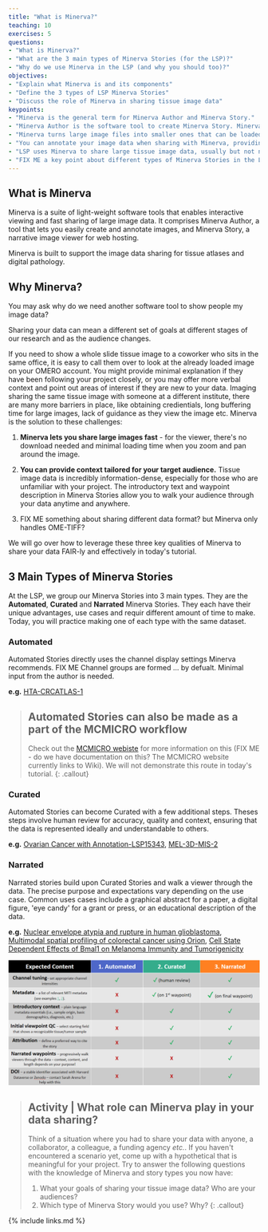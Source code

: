 ```yaml
---
title: "What is Minerva?"
teaching: 10
exercises: 5
questions:
- "What is Minerva?"
- "What are the 3 main types of Minerva Stories (for the LSP)?"
- "Why do we use Minerva in the LSP (and why you should too)?"
objectives:
- "Explain what Minerva is and its components"
- "Define the 3 types of LSP Minerva Stories"
- "Discuss the role of Minerva in sharing tissue image data"
keypoints:
- "Minerva is the general term for Minerva Author and Minerva Story."
- "Minerva Author is the software tool to create Minerva Story. Minerva Story is a narrative image viewer for web hosting."
- "Minerva turns large image files into smaller ones that can be loaded as needed, allowing interactive and fast viewing in a browser."
- "You can annotate your image data when sharing with Minerva, providing important context to help the audience understand the data"
- "LSP uses Minerva to share large tissue image data, usually but not necessarily from CYCIF."
- "FIX ME a key point about different types of Minerva Stories in the LSP"
---
```


## What is Minerva

Minerva is a suite of light-weight software tools that enables interactive viewing and fast sharing
of large image data. It comprises Minerva Author, a tool that lets you easily create and annotate
images, and Minerva Story, a narrative image viewer for web hosting.

Minerva is built to support the image data sharing for tissue atlases and digital pathology.

## Why Minerva?

You may ask why do we need another software tool to show people my image data?

Sharing your data can mean a different set of goals at different stages of our research and as the
audience changes.

If you need to show a whole slide tissue image to a coworker who sits in the same office, it is easy
to call them over to look at the already loaded image on your OMERO account. You might provide
minimal explanation if they have been following your project closely, or you may offer more verbal
context and point out areas of interest if they are new to your data. Imaging sharing the same
tissue image with someone at a different institute, there are many more barriers in place, like
obtaining credientials, long buffering time for large images, lack of guidance as they view the
image etc. Minerva is the solution to these challenges:

1. **Minerva lets you share large images fast** - for the viewer, there's no download needed and
   minimal loading time when you zoom and pan around the image.

2. **You can provide context tailored for your target audience.** Tissue image data is incredibly
   information-dense, especially for those who are unfamiliar with your project. The
   introductory text and waypoint description in Minerva Stories allow you to walk your audience
   through your data anytime and anywhere.

3. FIX ME something about sharing different data format? but Minerva only handles OME-TIFF?

We will go over how to leverage these three key qualities of Minerva to share your data FAIR-ly and
effectively in today's tutorial.

## 3 Main Types of Minerva Stories

At the LSP, we group our Minerva Stories into 3 main types. They are the **Automated**, **Curated** and
**Narrated** Minerva Stories. They each have their unique advantages, use cases and requir different
amount of time to make. Today, you will practice making one of each type with the same dataset.

### Automated

Automated Stories directly uses the channel display settings Minerva recommends. FIX ME Channel
groups are formed ... by defualt. Minimal input from the author is needed.

**e.g.** [HTA-CRCATLAS-1](https://labsyspharm.github.io/HTA-CRCATLAS-1/minerva/crc03-overview.html)

> ## Automated Stories can also be made as a part of the MCMICRO workflow
> Check out the [MCMICRO webiste](https://mcmicro.org/overview/#visualization) for more information
> on this (FIX ME - do we have documentation on this? The MCMICRO website currently links to Wiki).
> We will not demonstrate this route in today's tutorial.
{: .callout}

### Curated

Automated Stories can become Curated with a few additional steps. Theses steps involve human
review for accuracy, quality and context, ensuring that the data is represented ideally and
understandable to others.

**e.g.** [Ovarian Cancer with Annotation-LSP15343](https://www.cycif.org/data/gray-stic-1-mini/), [MEL-3D-MIS-2](https://www.cycif.org/data/mel-3d-mis-2/)

### Narrated

Narrated stories build upon Curated Stories and walk a viewer through the data. The precise purpose
and expectations vary depending on the use case. Common uses cases include a graphical abstract for
a paper, a digital figure, 'eye candy' for a grant or press, or an educational description of the
data.

**e.g.** [Nuclear envelope atypia and rupture in human glioblastoma](https://www.cycif.org/data/coy-2024/), [Multimodal spatial profiling of colorectal cancer using Orion](https://labsyspharm.github.io/orion-crc/minerva-story/P37_S32-CRC04/index.html), [Cell State Dependent Effects of Bmal1 on Melanoma Immunity and Tumorigenicity](https://www.cycif.org/data/zhang-2023/)

![Style guide table](../fig/style-guide-table.png)

> ## Activity | What role can Minerva play in your data sharing?
> Think of a situation where you had to share your data with anyone, a collaborator, a colleague,
> a funding agency *etc.*. If you haven't encountered a scenario yet, come up with a hypothetical
> that is meaningful for your project.
> Try to answer the following questions with the knowledge of Minerva and story types you now have:
> 1. What your goals of sharing your tissue image data? Who are your audiences?
> 2. Which type of Minerva Story would you use? Why?
{: .callout}

{% include links.md %}
